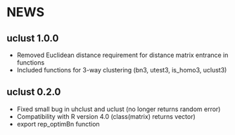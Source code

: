# NEWS

## uclust 1.0.0

* Removed Euclidean distance requirement for distance matrix entrance in functions
* Included functions for 3-way clustering (bn3, utest3, is_homo3, uclust3)


## uclust 0.2.0

* Fixed small bug in uhclust and uclust (no longer returns random error)
* Compatibility with R version 4.0 (class(matrix) returns vector)
* export rep_optimBn function 

